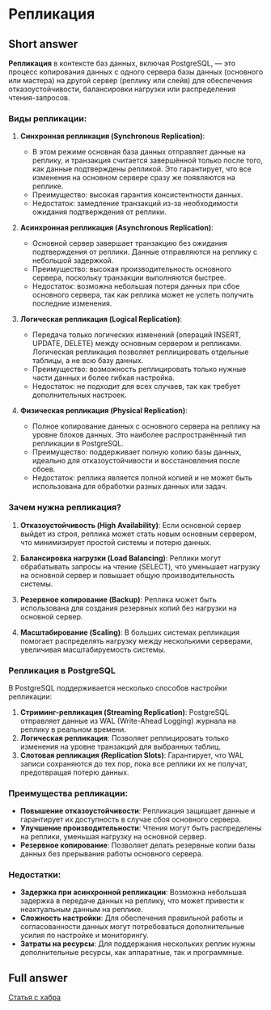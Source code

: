 
# Репликация

## Short answer

**Репликация** в контексте баз данных, включая PostgreSQL, — это процесс копирования данных с одного сервера базы данных (основного или мастера) на другой сервер (реплику или слейв) для обеспечения отказоустойчивости, балансировки нагрузки или распределения чтения-запросов.

### Виды репликации:

1. **Синхронная репликация (Synchronous Replication)**:
   - В этом режиме основная база данных отправляет данные на реплику, и транзакция считается завершённой только после того, как данные подтверждены репликой. Это гарантирует, что все изменения на основном сервере сразу же появляются на реплике.
   - Преимущество: высокая гарантия консистентности данных.
   - Недостаток: замедление транзакций из-за необходимости ожидания подтверждения от реплики.

2. **Асинхронная репликация (Asynchronous Replication)**:
   - Основной сервер завершает транзакцию без ожидания подтверждения от реплики. Данные отправляются на реплику с небольшой задержкой.
   - Преимущество: высокая производительность основного сервера, поскольку транзакции выполняются быстрее.
   - Недостаток: возможна небольшая потеря данных при сбое основного сервера, так как реплика может не успеть получить последние изменения.

3. **Логическая репликация (Logical Replication)**:
   - Передача только логических изменений (операций INSERT, UPDATE, DELETE) между основным сервером и репликами. Логическая репликация позволяет реплицировать отдельные таблицы, а не всю базу данных.
   - Преимущество: возможность реплицировать только нужные части данных и более гибкая настройка.
   - Недостаток: не подходит для всех случаев, так как требует дополнительных настроек.

4. **Физическая репликация (Physical Replication)**:
   - Полное копирование данных с основного сервера на реплику на уровне блоков данных. Это наиболее распространённый тип репликации в PostgreSQL.
   - Преимущество: поддерживает полную копию базы данных, идеально для отказоустойчивости и восстановления после сбоев.
   - Недостаток: реплика является полной копией и не может быть использована для обработки разных данных или задач.

### Зачем нужна репликация?

1. **Отказоустойчивость (High Availability)**: Если основной сервер выйдет из строя, реплика может стать новым основным сервером, что минимизирует простой системы и потерю данных.
   
2. **Балансировка нагрузки (Load Balancing)**: Реплики могут обрабатывать запросы на чтение (SELECT), что уменьшает нагрузку на основной сервер и повышает общую производительность системы.

3. **Резервное копирование (Backup)**: Реплика может быть использована для создания резервных копий без нагрузки на основной сервер.

4. **Масштабирование (Scaling)**: В больших системах репликация помогает распределять нагрузку между несколькими серверами, увеличивая масштабируемость системы.

### Репликация в PostgreSQL

В PostgreSQL поддерживается несколько способов настройки репликации:
1. **Стриминг-репликация (Streaming Replication)**: PostgreSQL отправляет данные из WAL (Write-Ahead Logging) журнала на реплику в реальном времени.
2. **Логическая репликация**: Позволяет реплицировать только изменения на уровне транзакций для выбранных таблиц.
3. **Слотовая репликация (Replication Slots)**: Гарантирует, что WAL записи сохраняются до тех пор, пока все реплики их не получат, предотвращая потерю данных.

### Преимущества репликации:

- **Повышение отказоустойчивости**: Репликация защищает данные и гарантирует их доступность в случае сбоя основного сервера.
- **Улучшение производительности**: Чтения могут быть распределены на реплики, уменьшая нагрузку на основной сервер.
- **Резервное копирование**: Позволяет делать резервные копии базы данных без прерывания работы основного сервера.

### Недостатки:

- **Задержка при асинхронной репликации**: Возможна небольшая задержка в передаче данных на реплику, что может привести к неактуальным данным на реплике.
- **Сложность настройки**: Для обеспечения правильной работы и согласованности данных могут потребоваться дополнительные усилия по настройке и мониторингу.
- **Затраты на ресурсы**: Для поддержания нескольких реплик нужны дополнительные ресурсы, как аппаратные, так и программные.


## Full answer

[Статья с хабра](../data/Репликации%20в%20PostgreSQL%20_%20Хабр.pdf)

